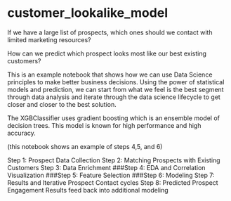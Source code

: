 # customer_lookalike_model

If we have a large list of prospects, which ones should we contact with limited marketing resources?

How can we predict which prospect looks most like our best existing customers?

This is an example notebook that shows how we can use Data Science principles to make better business decisions. Using the power of statistical models and prediction, we can start from what we feel is the best segment through data analysis and iterate through the data science lifecycle to get closer and closer to the best solution.

The XGBClassifier uses gradient boosting which is an ensemble model of decision trees.  This model is known for high performance and high accuracy.

(this notebook shows an example of steps 4,5, and 6)

Step 1: Prospect Data Collection
Step 2: Matching Prospects with Existing Customers
Step 3: Data Enrichment
###Step 4: EDA and Correlation Visualization
###Step 5: Feature Selection
###Step 6: Modeling
Step 7: Results and Iterative Prospect Contact cycles
Step 8: Predicted Prospect Engagement Results feed back into additional modeling
